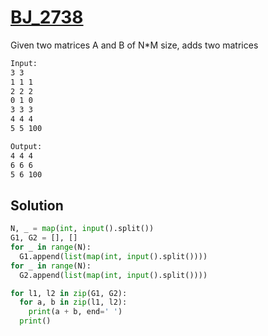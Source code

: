 # [BJ_2738](https://acmicpc.net/problem/2738)

Given two matrices A and B of N*M size, adds two matrices

```txt
Input:
3 3
1 1 1
2 2 2
0 1 0
3 3 3
4 4 4
5 5 100

Output:
4 4 4
6 6 6
5 6 100
```

## Solution

```py
N, _ = map(int, input().split())
G1, G2 = [], []
for _ in range(N):
  G1.append(list(map(int, input().split())))
for _ in range(N):
  G2.append(list(map(int, input().split())))

for l1, l2 in zip(G1, G2):
  for a, b in zip(l1, l2):
    print(a + b, end=' ')
  print()
```
